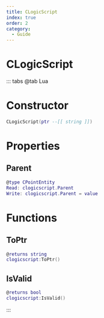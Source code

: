 ```yaml
---
title: CLogicScript
index: true
order: 2
category:
  - Guide
---
```


# CLogicScript

::: tabs
@tab Lua
# Constructor
```lua
CLogicScript(ptr --[[ string ]])
```
# Properties
## Parent 
```lua
@type CPointEntity
Read: clogicscript.Parent
Write: clogicscript.Parent = value
```
# Functions
## ToPtr
```lua
@returns string
clogicscript:ToPtr()
```
## IsValid
```lua
@returns bool
clogicscript:IsValid()
```

:::